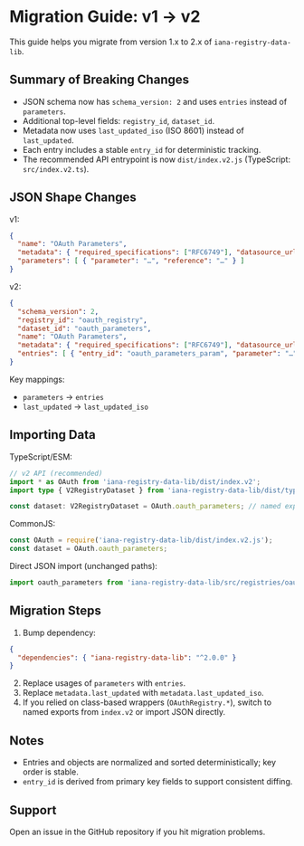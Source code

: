 # Migration Guide: v1 → v2

This guide helps you migrate from version 1.x to 2.x of `iana-registry-data-lib`.

## Summary of Breaking Changes

- JSON schema now has `schema_version: 2` and uses `entries` instead of `parameters`.
- Additional top-level fields: `registry_id`, `dataset_id`.
- Metadata now uses `last_updated_iso` (ISO 8601) instead of `last_updated`.
- Each entry includes a stable `entry_id` for deterministic tracking.
- The recommended API entrypoint is now `dist/index.v2.js` (TypeScript: `src/index.v2.ts`).

## JSON Shape Changes

v1:
```json
{
  "name": "OAuth Parameters",
  "metadata": { "required_specifications": ["RFC6749"], "datasource_url": "…", "last_updated": "…" },
  "parameters": [ { "parameter": "…", "reference": "…" } ]
}
```

v2:
```json
{
  "schema_version": 2,
  "registry_id": "oauth_registry",
  "dataset_id": "oauth_parameters",
  "name": "OAuth Parameters",
  "metadata": { "required_specifications": ["RFC6749"], "datasource_url": "…", "last_updated_iso": "…" },
  "entries": [ { "entry_id": "oauth_parameters_param", "parameter": "…", "reference": "…" } ]
}
```

Key mappings:
- `parameters` → `entries`
- `last_updated` → `last_updated_iso`

## Importing Data

TypeScript/ESM:
```ts
// v2 API (recommended)
import * as OAuth from 'iana-registry-data-lib/dist/index.v2';
import type { V2RegistryDataset } from 'iana-registry-data-lib/dist/types.v2';

const dataset: V2RegistryDataset = OAuth.oauth_parameters; // named exports per dataset
```

CommonJS:
```js
const OAuth = require('iana-registry-data-lib/dist/index.v2.js');
const dataset = OAuth.oauth_parameters;
```

Direct JSON import (unchanged paths):
```ts
import oauth_parameters from 'iana-registry-data-lib/src/registries/oauth_registry/oauth_parameters.json';
```

## Migration Steps

1. Bump dependency:
```json
{
  "dependencies": { "iana-registry-data-lib": "^2.0.0" }
}
```
2. Replace usages of `parameters` with `entries`.
3. Replace `metadata.last_updated` with `metadata.last_updated_iso`.
4. If you relied on class-based wrappers (`OAuthRegistry.*`), switch to named exports from `index.v2` or import JSON directly.

## Notes

- Entries and objects are normalized and sorted deterministically; key order is stable.
- `entry_id` is derived from primary key fields to support consistent diffing.

## Support

Open an issue in the GitHub repository if you hit migration problems.
